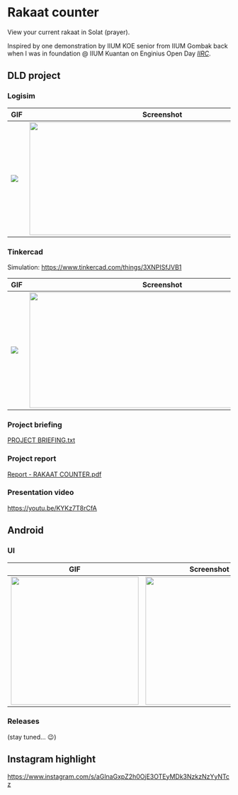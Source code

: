 # Rakaat counter

View your current rakaat in Solat (prayer). 

Inspired by one demonstration by IIUM KOE senior from IIUM Gombak back when I was in foundation @ IIUM Kuantan on Enginius Open Day [_IIRC_](https://en.wikipedia.org/wiki/IIRC#:~:text=IIRC%2C%20an%20initialism%20for%20%22If,or%20%22If%20I%20Recall%20Correctly%22).

## DLD project

### Logisim


| GIF                                                 | Screenshot                                         |
| --------------------------------------------------- | -------------------------------------------------- |
| <img src="https://user-images.githubusercontent.com/60868965/119490174-21349800-bd8f-11eb-9dab-dc8b56a523fc.gif" /> | <img src="https://user-images.githubusercontent.com/60868965/119490039-f0ecf980-bd8e-11eb-9cde-64e9c1a7ff9e.png" width="600" height="254"/> |

### Tinkercad

Simulation: https://www.tinkercad.com/things/3XNPISfJVB1

| GIF                                                 | Screenshot                                         |
| --------------------------------------------------- | -------------------------------------------------- |
| <img src="https://user-images.githubusercontent.com/60868965/119490167-1f6ad480-bd8f-11eb-9ed3-d08ec0fd956b.gif" /> | <img src="https://user-images.githubusercontent.com/60868965/119490043-f1859000-bd8e-11eb-9cac-a6aca7e74121.png" width="600" height="260"/> |

<!-- 318 -->
<!-- 338 -->

### Project briefing
[PROJECT BRIEFING.txt](https://github.com/iqfareez/rakaat_counter/files/6547136/PROJECT.BRIEFING.txt)
### Project report
[Report - RAKAAT COUNTER.pdf](https://github.com/iqfareez/rakaat_counter/files/6547138/Report.-.RAKAAT.COUNTER.pdf)

### Presentation video

https://youtu.be/KYKz7T8rCfA 

## Android


### UI

| GIF                                                                         | Screenshot                                                                  |
| --------------------------------------------------------------------------- | --------------------------------------------------------------------------- |
| <img src="https://via.placeholder.com/1080x1920" heigth="512" width="288"/> | <img src="https://via.placeholder.com/1080x1920" heigth="512" width="288"/> |

### Releases

(stay tuned... :wink:)

## Instagram highlight

https://www.instagram.com/s/aGlnaGxpZ2h0OjE3OTEyMDk3NzkzNzYyNTcz
